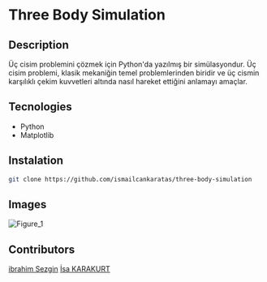 # Three Body Simulation

## Description
Üç cisim problemini çözmek için Python'da yazılmış bir simülasyondur. Üç cisim problemi, klasik mekaniğin temel problemlerinden biridir ve üç cismin karşılıklı çekim kuvvetleri altında nasıl hareket ettiğini anlamayı amaçlar.

## Tecnologies
- Python
- Matplotlib

## Instalation

```sh
git clone https://github.com/ismailcankaratas/three-body-simulation
```

## Images
![Figure_1](https://github.com/ismailcankaratas/three-body-simulation/assets/64715337/11632a9d-c785-440e-88cc-90701bf6c9c8)

## Contributors
[ibrahim Sezgin](https://github.com/ibrahimsezginim) 
[İsa KARAKURT](https://github.com/isakarakurt)

